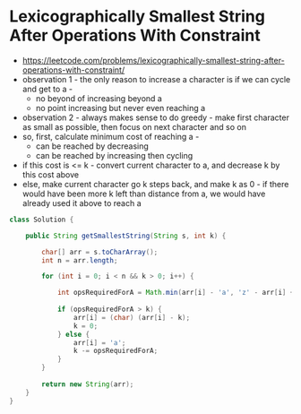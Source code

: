 # Lexicographically Smallest String After Operations With Constraint

- https://leetcode.com/problems/lexicographically-smallest-string-after-operations-with-constraint/
- observation 1 - the only reason to increase a character is if we can cycle and get to a -
  - no beyond of increasing beyond a
  - no point increasing but never even reaching a
- observation 2 - always makes sense to do greedy - make first character as small as possible, then focus on next character and so on
- so, first, calculate minimum cost of reaching a -
  - can be reached by decreasing
  - can be reached by increasing then cycling
- if this cost is <= k - convert current character to a, and decrease k by this cost above
- else, make current character go k steps back, and make k as 0 - if there would have been more k left than distance from a, we would have already used it above to reach a

```java
class Solution {

    public String getSmallestString(String s, int k) {

        char[] arr = s.toCharArray();
        int n = arr.length;

        for (int i = 0; i < n && k > 0; i++) {

            int opsRequiredForA = Math.min(arr[i] - 'a', 'z' - arr[i] + 1);
            
            if (opsRequiredForA > k) {
                arr[i] = (char) (arr[i] - k);
                k = 0;
            } else {
                arr[i] = 'a';
                k -= opsRequiredForA;
            }
        }
        
        return new String(arr);
    }
}
```
